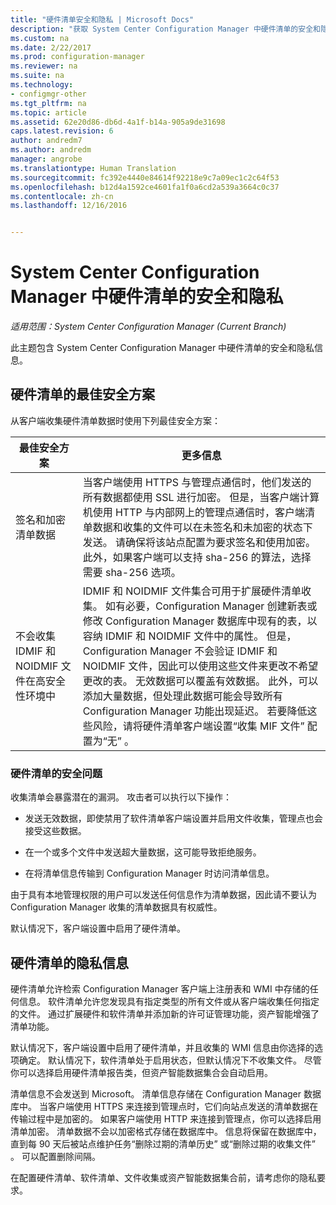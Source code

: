 ```yaml
---
title: "硬件清单安全和隐私 | Microsoft Docs"
description: "获取 System Center Configuration Manager 中硬件清单的安全和隐私信息。"
ms.custom: na
ms.date: 2/22/2017
ms.prod: configuration-manager
ms.reviewer: na
ms.suite: na
ms.technology:
- configmgr-other
ms.tgt_pltfrm: na
ms.topic: article
ms.assetid: 62e20d86-db6d-4a1f-b14a-905a9de31698
caps.latest.revision: 6
author: andredm7
ms.author: andredm
manager: angrobe
ms.translationtype: Human Translation
ms.sourcegitcommit: fc392e4440e84614f92218e9c7a09ec1c2c64f53
ms.openlocfilehash: b12d4a1592ce4601fa1f0a6cd2a539a3664c0c37
ms.contentlocale: zh-cn
ms.lasthandoff: 12/16/2016


---
```

# <a name="security-and-privacy-for-hardware-inventory-in-system-center-configuration-manager"></a>System Center Configuration Manager 中硬件清单的安全和隐私

*适用范围：System Center Configuration Manager (Current Branch)*

此主题包含 System Center Configuration Manager 中硬件清单的安全和隐私信息。  

##  <a name="BKMK_Security_HardwareInventory"></a> 硬件清单的最佳安全方案  
 从客户端收集硬件清单数据时使用下列最佳安全方案：  

|最佳安全方案|更多信息|  
|----------------------------|----------------------|  
|签名和加密清单数据|当客户端使用 HTTPS 与管理点通信时，他们发送的所有数据都使用 SSL 进行加密。 但是，当客户端计算机使用 HTTP 与内部网上的管理点通信时，客户端清单数据和收集的文件可以在未签名和未加密的状态下发送。 请确保将该站点配置为要求签名和使用加密。 此外，如果客户端可以支持 sha-256 的算法，选择需要 sha-256 选项。|  
|不会收集 IDMIF 和 NOIDMIF 文件在高安全性环境中|IDMIF 和 NOIDMIF 文件集合可用于扩展硬件清单收集。 如有必要，Configuration Manager 创建新表或修改 Configuration Manager 数据库中现有的表，以容纳 IDMIF 和 NOIDMIF 文件中的属性。 但是，Configuration Manager 不会验证 IDMIF 和 NOIDMIF 文件，因此可以使用这些文件来更改不希望更改的表。 无效数据可以覆盖有效数据。 此外，可以添加大量数据，但处理此数据可能会导致所有 Configuration Manager 功能出现延迟。 若要降低这些风险，请将硬件清单客户端设置“收集 MIF 文件”  配置为“无” 。|  

### <a name="security-issues-for-hardware-inventory"></a>硬件清单的安全问题  
 收集清单会暴露潜在的漏洞。 攻击者可以执行以下操作：  

-   发送无效数据，即使禁用了软件清单客户端设置并启用文件收集，管理点也会接受这些数据。  

-   在一个或多个文件中发送超大量数据，这可能导致拒绝服务。  

-   在将清单信息传输到 Configuration Manager 时访问清单信息。  

 由于具有本地管理权限的用户可以发送任何信息作为清单数据，因此请不要认为 Configuration Manager 收集的清单数据具有权威性。  

 默认情况下，客户端设置中启用了硬件清单。  

##  <a name="BKMK_Privacy_HardwareInventory"></a> 硬件清单的隐私信息  
 硬件清单允许检索 Configuration Manager 客户端上注册表和 WMI 中存储的任何信息。 软件清单允许您发现具有指定类型的所有文件或从客户端收集任何指定的文件。 通过扩展硬件和软件清单并添加新的许可证管理功能，资产智能增强了清单功能。  

 默认情况下，客户端设置中启用了硬件清单，并且收集的 WMI 信息由你选择的选项确定。 默认情况下，软件清单处于启用状态，但默认情况下不收集文件。 尽管你可以选择启用硬件清单报告类，但资产智能数据集合会自动启用。  

 清单信息不会发送到 Microsoft。 清单信息存储在 Configuration Manager 数据库中。 当客户端使用 HTTPS 来连接到管理点时，它们向站点发送的清单数据在传输过程中是加密的。 如果客户端使用 HTTP 来连接到管理点，你可以选择启用清单加密。 清单数据不会以加密格式存储在数据库中。 信息将保留在数据库中，直到每 90 天后被站点维护任务“删除过期的清单历史”  或“删除过期的收集文件”  。 可以配置删除间隔。  

 在配置硬件清单、软件清单、文件收集或资产智能数据集合前，请考虑你的隐私要求。  

